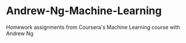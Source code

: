 # Andrew-Ng-Machine-Learning
Homework assignments from Coursera's Machine Learning course with Andrew Ng
